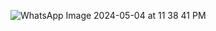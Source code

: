 ![WhatsApp Image 2024-05-04 at 11 38 41 PM](https://github.com/AyanHussain2423/Let-s-Football/assets/107791248/7110a69e-fd9c-40b2-bc21-3fe98299c39b)
